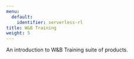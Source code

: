 ```yaml
---
menu:
  default:
    identifier: serverless-rl
title: W&B Training
weight: 5
---
```


An introduction to W&B Training suite of products.
